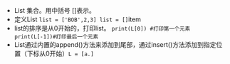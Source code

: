  - List 
     集合。用中括号 []表示。
 - 定义List
`list = ['BOB',2,3] list = []`item
 - list的排序是从0开始的，打印list。
`print(L[0]) #打印第一个元素 
 print(L[-1])#打印最后一个元素`
 - List通过内置的append()方法来添加到尾部，通过insert()方法添加到指定位置（下标从0开始）`L = [a.]`
 

<!--stackedit_data:
eyJoaXN0b3J5IjpbLTgzNzIzODE4NV19
-->